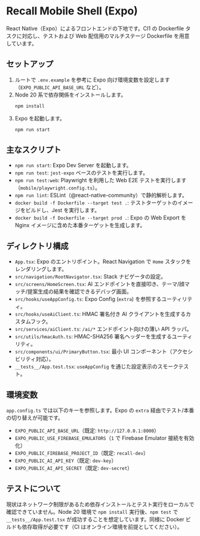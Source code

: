 # Recall Mobile Shell (Expo)

React Native（Expo）によるフロントエンドの下地です。CI1 の Dockerfile タスクに対応し、テストおよび Web 配信用のマルチステージ Dockerfile を用意しています。

## セットアップ
1. ルートで `.env.example` を参考に Expo 向け環境変数を設定します（`EXPO_PUBLIC_API_BASE_URL` など）。
2. Node 20 系で依存関係をインストールします。
   ```bash
   npm install
   ```
3. Expo を起動します。
   ```bash
   npm run start
   ```

## 主なスクリプト
- `npm run start`: Expo Dev Server を起動します。
- `npm run test`: `jest-expo` ベースのテストを実行します。
- `npm run test:web`: Playwright を利用した Web E2E テストを実行します（`mobile/playwright.config.ts`）。
- `npm run lint`: ESLint（@react-native-community）で静的解析します。
- `docker build -f Dockerfile --target test .`: テストターゲットのイメージをビルドし、Jest を実行します。
- `docker build -f Dockerfile --target prod .`: Expo の Web Export を Nginx イメージに含めた本番ターゲットを生成します。

## ディレクトリ構成
- `App.tsx`: Expo のエントリポイント。React Navigation で `Home` スタックをレンダリングします。
- `src/navigation/RootNavigator.tsx`: Stack ナビゲータの設定。
- `src/screens/HomeScreen.tsx`: AI エンドポイントを直接叩き、テーマ/顔マッチ/提案生成の結果を確認できるデバッグ画面。
- `src/hooks/useAppConfig.ts`: Expo Config (`extra`) を参照するユーティリティ。
- `src/hooks/useAiClient.ts`: HMAC 署名付き AI クライアントを生成するカスタムフック。
- `src/services/aiClient.ts`: `/ai/*` エンドポイント向けの薄い API ラッパ。
- `src/utils/hmacAuth.ts`: HMAC-SHA256 署名ヘッダーを生成するユーティリティ。
- `src/components/ui/PrimaryButton.tsx`: 最小 UI コンポーネント（アクセシビリティ対応）。
- `__tests__/App.test.tsx`: `useAppConfig` を通じた設定表示のスモークテスト。

## 環境変数
`app.config.ts` では以下のキーを参照します。Expo の `extra` 経由でテスト/本番の切り替えが可能です。
- `EXPO_PUBLIC_API_BASE_URL`（既定: `http://127.0.0.1:8000`）
- `EXPO_PUBLIC_USE_FIREBASE_EMULATORS`（`1` で Firebase Emulator 接続を有効化）
- `EXPO_PUBLIC_FIREBASE_PROJECT_ID`（既定: `recall-dev`）
- `EXPO_PUBLIC_AI_API_KEY`（既定: `dev-key`）
- `EXPO_PUBLIC_AI_API_SECRET`（既定: `dev-secret`）

## テストについて
現状はネットワーク制限があるため依存インストールとテスト実行をローカルで確認できていません。Node 20 環境で `npm install` 実行後、`npm test` で `__tests__/App.test.tsx` が成功することを想定しています。同様に Docker ビルドも依存取得が必要です（CI はオンライン環境を前提としてください）。
